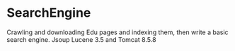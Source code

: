 # SearchEngine
Crawling and downloading Edu pages and indexing them, then write a basic search engine.
Jsoup Lucene 3.5 and Tomcat 8.5.8
